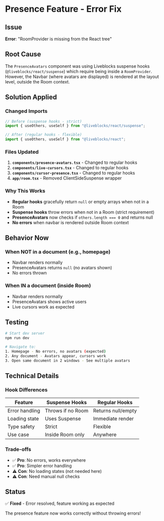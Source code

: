 # Presence Feature - Error Fix

## Issue
**Error**: "RoomProvider is missing from the React tree"

## Root Cause
The `PresenceAvatars` component was using Liveblocks suspense hooks (`@liveblocks/react/suspense`) which require being inside a `RoomProvider`. However, the Navbar (where avatars are displayed) is rendered at the layout level, outside the Room context.

## Solution Applied

### Changed Imports
```typescript
// Before (suspense hooks - strict)
import { useOthers, useSelf } from "@liveblocks/react/suspense";

// After (regular hooks - flexible)
import { useOthers, useSelf } from "@liveblocks/react";
```

### Files Updated
1. **`components/presence-avatars.tsx`** - Changed to regular hooks
2. **`components/live-cursors.tsx`** - Changed to regular hooks
3. **`components/cursor-presence.tsx`** - Changed to regular hooks
4. **`app/room.tsx`** - Removed ClientSideSuspense wrapper

### Why This Works
- **Regular hooks** gracefully return `null` or empty arrays when not in a Room
- **Suspense hooks** throw errors when not in a Room (strict requirement)
- **PresenceAvatars** now checks if `others.length === 0` and returns null
- **No errors** when navbar is rendered outside Room context

## Behavior Now

### When NOT in a document (e.g., homepage)
- Navbar renders normally
- PresenceAvatars returns `null` (no avatars shown)
- No errors thrown

### When IN a document (inside Room)
- Navbar renders normally
- PresenceAvatars shows active users
- Live cursors work as expected

## Testing
```bash
# Start dev server
npm run dev

# Navigate to:
1. Homepage - No errors, no avatars (expected)
2. Any document - Avatars appear, cursors work
3. Open same document in 2 windows - See multiple avatars
```

## Technical Details

### Hook Differences
| Feature | Suspense Hooks | Regular Hooks |
|---------|---------------|---------------|
| Error handling | Throws if no Room | Returns null/empty |
| Loading state | Uses Suspense | Immediate render |
| Type safety | Strict | Flexible |
| Use case | Inside Room only | Anywhere |

### Trade-offs
- ✅ **Pro**: No errors, works everywhere
- ✅ **Pro**: Simpler error handling
- ⚠️ **Con**: No loading states (not needed here)
- ⚠️ **Con**: Need manual null checks

## Status
✅ **Fixed** - Error resolved, feature working as expected

The presence feature now works correctly without throwing errors!
